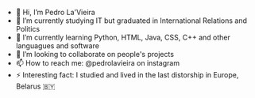- 👋 Hi, I’m Pedro La'Vieira
- 👀 I’m currently studying IT but graduated in International Relations and Politics
- 🌱 I’m currently learning Python, HTML, Java, CSS, C++ and other languagues and software 
- 💞️ I’m looking to collaborate on people's projects 
- 📫 How to reach me: @pedrolavieira on instagram 
- ⚡ Interesting fact: I studied and lived in the last distorship in Europe, Belarus 🇧🇾 

<!---
Pedrolaviru/Pedrolaviru is a ✨ special ✨ repository because its `README.md` (this file) appears on your GitHub profile.
You can click the Preview link to take a look at your changes.
--->
